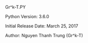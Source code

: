 Gr^k-T.PY

Python Version: 3.6.0

Initial Release Date: March 25, 2017

Author: Nguyen Thanh Trung (Gr^k-T)
